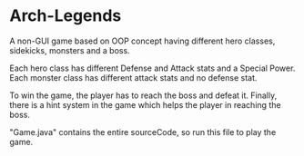 # Arch-Legends

A non-GUI game based on OOP concept having different hero classes, sidekicks, monsters and a boss.

Each hero class has different Defense and Attack stats and a Special Power.
Each monster class has different attack stats and no defense stat.

To win the game, the player has to reach the boss and defeat it.
Finally, there is a hint system in the game which helps the player in reaching the boss.

"Game.java" contains the entire sourceCode, so run this file to play the game.

